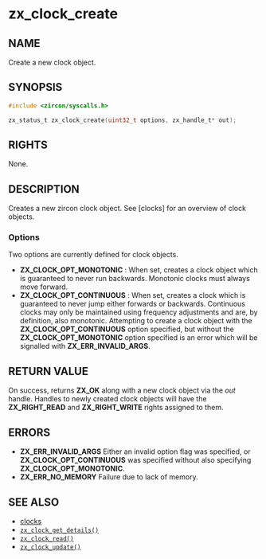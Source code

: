 # zx_clock_create

## NAME

<!-- Updated by update-docs-from-abigen, do not edit. -->

Create a new clock object.

## SYNOPSIS

<!-- Updated by update-docs-from-abigen, do not edit. -->

```c
#include <zircon/syscalls.h>

zx_status_t zx_clock_create(uint32_t options, zx_handle_t* out);
```

## RIGHTS

<!-- Updated by update-docs-from-abigen, do not edit. -->

None.

## DESCRIPTION

Creates a new zircon clock object.  See [clocks] for an
overview of clock objects.

### Options

Two options are currently defined for clock objects.

+ **ZX_CLOCK_OPT_MONOTONIC** : When set, creates a clock object which is
  guaranteed to never run backwards.  Monotonic clocks must always move forward.
+ **ZX_CLOCK_OPT_CONTINUOUS** : When set, creates a clock which is guaranteed to
  never jump either forwards or backwards.  Continuous clocks may only be
  maintained using frequency adjustments and are, by definition, also monotonic.
  Attempting to create a clock object with the **ZX_CLOCK_OPT_CONTINUOUS** option
  specified, but without the **ZX_CLOCK_OPT_MONOTONIC** option specified is an
  error which will be signalled with **ZX_ERR_INVALID_ARGS**.

## RETURN VALUE

On success, returns **ZX_OK** along with a new clock object via the *out*
handle.  Handles to newly created clock objects will have the **ZX_RIGHT_READ**
and **ZX_RIGHT_WRITE** rights assigned to them.

## ERRORS

 - **ZX_ERR_INVALID_ARGS**  Either an invalid option flag was specified, or
   **ZX_CLOCK_OPT_CONTINUOUS** was specified without also specifying
   **ZX_CLOCK_OPT_MONOTONIC**.
 - **ZX_ERR_NO_MEMORY**  Failure due to lack of memory.

## SEE ALSO

 - [clocks](../objects/clock.md)
 - [`zx_clock_get_details()`]
 - [`zx_clock_read()`]
 - [`zx_clock_update()`]

<!-- References updated by update-docs-from-abigen, do not edit. -->

[`zx_clock_get_details()`]: clock_get_details.md
[`zx_clock_read()`]: clock_read.md
[`zx_clock_update()`]: clock_update.md
